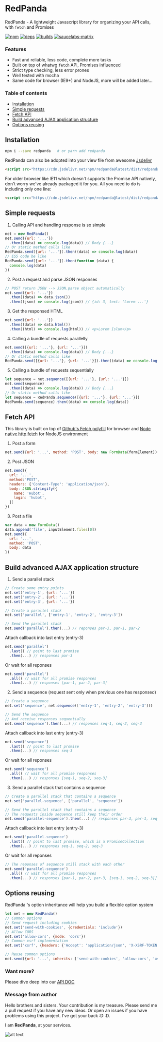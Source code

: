 # RedPanda

RedPanda - A lightweight Javascript library for organizing your API calls, with `fetch` and Promises

[![npm][npm]][npm-url] [![deps][deps]][deps-url] [![builds][builds]][builds-url]
[![saucelabs-matrix][saucelabs-matrix]][saucelabs-matrix-url]

### Features
- Fast and reliable, less code, complete more tasks
- Built on top of whatwg `fetch` API, Promises influenced
- Strict type checking, less error prones
- Well tested with mocha
- Same code for browser (IE9+) and NodeJS, more will be added later...

### Table of contents
- [Installation](#installation)
- [Simple requests](#simple-requests)
- [Fetch API](#fetch-api)
- [Build advanced AJAX application structure](#build-advanced-ajax-application-structure)
- [Options reusing](#options-reusing)

## Installation
```bash
npm i --save redpanda   # or yarn add redpanda
```
RedPanda can also be adopted into your view file from awesome [Jsdelivr](https://www.jsdelivr.com/)

```html
<script src="https://cdn.jsdelivr.net/npm/redpanda@latest/dist/redpanda.js"></script>
```
For older browser like IE11 which doesn't supports the Promise API natively, don't worry we've already packaged it for you. All you need to do is including only one line:
```html
<script src="https://cdn.jsdelivr.net/npm/redpanda@latest/dist/redpanda.promises.js"></script>
```

## Simple requests

1. Calling API and handling response is so simple
```javascript
net = new RedPanda()
net.send({url: '...'})
  .then((data) => console.log(data)) // Body {...}
// Or static method calls like
RedPanda.send({url: '...'}).then((data) => console.log(data))
// ES5 code be like
RedPanda.send({url: '...'}).then(function (data) {
  console.log(data)
})
```

2. Post a request and parse JSON responses
```javascript
// POST return JSON --> JSON.parse object automatically
net.send({url: '...'})
  .then((data) => data.json())
  .then((json) => console.log(json)) // {id: 3, text: 'Lorem ...'}
```

3. Get the responsed HTML
```javascript
net.send({url: '...'})
  .then((data) => data.html())
  .then((html) => console.log(html)) // <p>Lorem Islum</p>
```

4. Calling a bundle of requests parallelly
```javascript
net.send([{url: '...'}, {url: '...'}])
  .then((data) => console.log(data)) // Body {...}
// Or static method calls like
RedPanda.send([{url: '...'}, {url: '...'}]).then((data) => console.log(data)) // Body {...}
```

5. Calling a bundle of requests sequentially
```javascript
let sequence = net.sequence([{url: '...'}, {url: '...'}])
net.send(sequence)
  .then((data) => console.log(data)) // Body {...}
// Or static method calls like
let sequence = RedPanda.sequence([{url: '...'}, {url: '...'}])
RedPanda.send(sequence).then((data) => console.log(data))
```

## Fetch API

This library is built on top of [Github's Fetch polyfill](https://github.com/github/fetch) for browser and [Node native http fetch](https://github.com/bitinn/node-fetch) for NodeJS environment

1. Post a form
```javascript
net.send({url: '...', method: 'POST', body: new FormData(formElement))
```

2. Post JSON
```javascript
net.send({
  url: '...',
  method:'POST',
  headers: {'Content-Type': 'application/json'},
  body: JSON.stringify({
    name: 'Hubot',
    login: 'hubot',
  })
})
```

3. Post a file
```javascript
var data = new FormData()
data.append('file', inputElement.files[0])
net.send({
  url: '...',
  method: 'POST',
  body: data
})
```

## Build advanced AJAX application structure

1. Send a parallel stack

```javascript
// Create some entry points
net.set('entry-1', {url: '...'})
net.set('entry-2', {url: '...'})
net.set('entry-3', {url: '...'})

// Create a parallel stack
net.set('parallel', ['entry-1', 'entry-2', 'entry-3'])

// Send the parallel stack
net.send('parallel').then(...) // reponses par-3, par-1, par-2
```

Attach callback into last entry (entry-3)
```javascript
net.send('parallel')
  .last() // point to last promise
  .then(...) // responses par-3
```

Or wait for all reponses
```javascript
net.send('parallel')
  .all() // wait for all promise responses
  .then(...) // responses [par-1, par-2, par-3]
```

2. Send a sequence (request sent only when previous one has responsed)

```javascript
// Create a sequence
net.set('sequence', net.sequence(['entry-1', 'entry-2', 'entry-3']))

// Send the sequence
// And receive responses sequentially
net.send('sequence').then(...) // responses seq-1, seq-2, seq-3
```

Attach callback into last entry (entry-3)
```javascript
net.send('sequence')
  .last() // point to last promise
  .then(...) // responses seq-3
```

Or wait for all reponses
```javascript
net.send('sequence')
  .all() // wait for all promise responses
  .then(...) // responses [seq-1, seq-2, seq-3]
```

3. Send a parallel stack that contains a sequence
```javascript
// Create a parallel stack that contains a sequence
net.set('parallel-sequence', ['parallel', 'sequence'])

// Send the parallel stack that contains a sequence
// The requests inside sequence still keep their order
net.send('parallel-sequence').then(...) // responses par-3, par-1, seq-1, par-2, seq-2, seq-3
```

Attach callback into last entry (entry-3)
```javascript
net.send('parallel-sequence')
  .last() // point to last promise, which is a PromiseCollection
  .then(...) // responses seq-1, seq-2, seq-3
```

Or wait for all reponses
```javascript
// The reponses of sequence still stack with each other
net.send('parallel-sequence')
  .all() // wait for all promise responses
  .then(...) // responses [par-1, par-2, par-3, [seq-1, seq-2, seq-3]]
```

## Options reusing

RedPanda 's option inheritance will help you build a flexible option system

```javascript
let net = new RedPanda()
// Common options
// Send request including cookies
net.set('send-with-cookies', {credentials: 'include'})
// Allow CORS
net.set('allow-cors', {mode: 'cors'})
// Common xsrf implementation
net.set('xsrf', {headers: {'Accept': 'application/json', 'X-XSRF-TOKEN': getCookieValue('XSRF-TOKEN')})

// Reuse common options
net.send({url: '...', inherits: ['send-with-cookies', 'allow-cors', 'xsrf']}).then(...)
```

### Want more?

Please dive deep into our [API DOC](https://github.com/hungluu2106/redpanda/blob/master/APIDOC.md)


### Message from author

Hello brothers and sisters. Your contribution is my treasure. Please send me a pull request if you have any new ideas. Or open an issues if you have problems using this project. I've got your back :D :D.

I am **RedPanda**, at your services.


![alt text](https://hungluu.com/assets/images/redpanda1.jpg "RedPanda - A lightweight Javascript library for executing, mapping, chaining data with your API calls")


[npm]: https://img.shields.io/npm/v/redpanda.svg
[npm-url]: https://npmjs.com/package/redpanda

[node]: https://img.shields.io/node/v/redpanda.svg
[node-url]: https://nodejs.org

[deps]: https://img.shields.io/david/hungluu2106/redpanda.svg
[deps-url]: https://david-dm.org/hungluu2106/redpanda

[tests]: https://img.shields.io/travis/hungluu2106/webpack/master.svg
[tests-url]: https://travis-ci.org/hungluu2106/webpack

[builds-url]: https://travis-ci.org/hungluu2106/redpanda
[builds]: https://travis-ci.org/hungluu2106/redpanda.svg?branch=master

[licenses-url]: https://app.fossa.io/projects/git%2Bhttps%3A%2F%2Fgithub.com%2Fhungluu2106%2Fredpanda?ref=badge_shield
[licenses]: https://app.fossa.io/api/projects/git%2Bhttps%3A%2F%2Fgithub.com%2Fhungluu2106%2Fredpanda.svg?type=shield

[cover]: https://img.shields.io/coveralls/hungluu2106/redpanda.svg
[cover-url]: https://coveralls.io/r/hungluu2106/redpanda/

[saucelabs-build]: https://saucelabs.com/buildstatus/redpanda
[saucelabs-build-url]: https://saucelabs.com/u/redpanda

[saucelabs-matrix]: https://saucelabs.com/browser-matrix/redpanda.svg
[saucelabs-matrix-url]: https://saucelabs.com/u/redpanda
